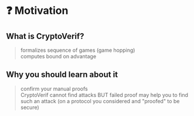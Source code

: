 # ❓ Motivation

## What is CryptoVerif?
> formalizes sequence of games (game hopping)  
> computes bound on advantage

## Why you should learn about it
> confirm your manual proofs  
> CryptoVerif cannot find attacks BUT failed proof may help you to find such an attack (on a protocol you considered and "proofed" to be secure)

